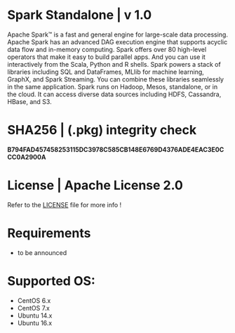 # Spark Standalone | v 1.0
Apache Spark™ is a fast and general engine for large-scale data processing. Apache Spark has an advanced DAG execution engine that supports acyclic data flow and in-memory computing. Spark offers over 80 high-level operators that make it easy to build parallel apps. And you can use it interactively from the Scala, Python and R shells. Spark powers a stack of libraries including SQL and DataFrames, MLlib for machine learning, GraphX, and Spark Streaming. You can combine these libraries seamlessly in the same application. Spark runs on Hadoop, Mesos, standalone, or in the cloud. It can access diverse data sources including HDFS, Cassandra, HBase, and S3.

# SHA256 | (.pkg) integrity check
**B794FAD457458253115DC3978C585CB148E6769D4376ADE4EAC3E0CCC0A2900A**

# License | Apache License 2.0
Refer to the [LICENSE](https://github.com/krakky/market/blob/master/spark_standalone/LICENSE) file for more info !

# Requirements
- to be announced

# Supported OS:
- CentOS 6.x
- CentOS 7.x
- Ubuntu 14.x
- Ubuntu 16.x